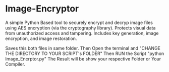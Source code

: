 # Image-Encryptor
A simple Python Based tool to securely encrypt and decryp image files using AES encryption (via the cryptography library). Protects visual data from unauthorized access and tampering. Includes key generation, image encryption, and image restoration.

Saves this both files in same folder. 
Then Open the terminal and "CHANGE THE DIRECTORY TO YOUR SCRIPT's FOLDER"
Then RUN the Script "python Image_Encrptor.py"
The Result will be show your respective Folder or Your Compiler.
